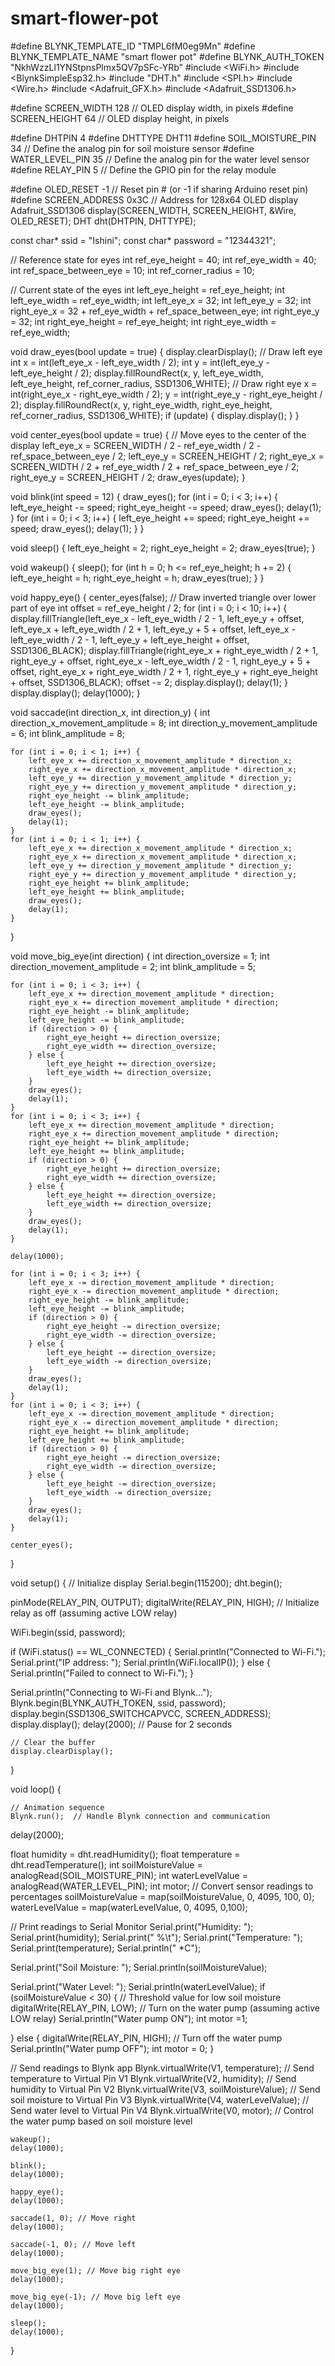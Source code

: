 # smart-flower-pot
#define BLYNK_TEMPLATE_ID "TMPL6fM0eg9Mn"
#define BLYNK_TEMPLATE_NAME "smart flower pot"
#define BLYNK_AUTH_TOKEN "NkhWzzLl1YNStpnsPlmx5QV7pSFc-YRb"
#include <WiFi.h>
#include <BlynkSimpleEsp32.h>
#include "DHT.h"
#include <SPI.h>
#include <Wire.h>
#include <Adafruit_GFX.h>
#include <Adafruit_SSD1306.h>

#define SCREEN_WIDTH 128 // OLED display width, in pixels
#define SCREEN_HEIGHT 64 // OLED display height, in pixels

#define DHTPIN 4
#define DHTTYPE DHT11
#define SOIL_MOISTURE_PIN 34  // Define the analog pin for soil moisture sensor
#define WATER_LEVEL_PIN 35    // Define the analog pin for the water level sensor
#define RELAY_PIN 5           // Define the GPIO pin for the relay module


#define OLED_RESET    -1 // Reset pin # (or -1 if sharing Arduino reset pin)
#define SCREEN_ADDRESS 0x3C // Address for 128x64 OLED display
Adafruit_SSD1306 display(SCREEN_WIDTH, SCREEN_HEIGHT, &Wire, OLED_RESET);
DHT dht(DHTPIN, DHTTYPE);

const char* ssid = "Ishini";
const char* password = "12344321";

// Reference state for eyes
int ref_eye_height = 40;
int ref_eye_width = 40;
int ref_space_between_eye = 10;
int ref_corner_radius = 10;

// Current state of the eyes
int left_eye_height = ref_eye_height;
int left_eye_width = ref_eye_width;
int left_eye_x = 32;
int left_eye_y = 32;
int right_eye_x = 32 + ref_eye_width + ref_space_between_eye;
int right_eye_y = 32;
int right_eye_height = ref_eye_height;
int right_eye_width = ref_eye_width;

void draw_eyes(bool update = true) {
    display.clearDisplay();
    // Draw left eye
    int x = int(left_eye_x - left_eye_width / 2);
    int y = int(left_eye_y - left_eye_height / 2);
    display.fillRoundRect(x, y, left_eye_width, left_eye_height, ref_corner_radius, SSD1306_WHITE);
    // Draw right eye
    x = int(right_eye_x - right_eye_width / 2);
    y = int(right_eye_y - right_eye_height / 2);
    display.fillRoundRect(x, y, right_eye_width, right_eye_height, ref_corner_radius, SSD1306_WHITE);
    if (update) {
        display.display();
    }
}

void center_eyes(bool update = true) {
    // Move eyes to the center of the display
    left_eye_x = SCREEN_WIDTH / 2 - ref_eye_width / 2 - ref_space_between_eye / 2;
    left_eye_y = SCREEN_HEIGHT / 2;
    right_eye_x = SCREEN_WIDTH / 2 + ref_eye_width / 2 + ref_space_between_eye / 2;
    right_eye_y = SCREEN_HEIGHT / 2;
    draw_eyes(update);
}

void blink(int speed = 12) {
    draw_eyes();
    for (int i = 0; i < 3; i++) {
        left_eye_height -= speed;
        right_eye_height -= speed;
        draw_eyes();
        delay(1);
    }
    for (int i = 0; i < 3; i++) {
        left_eye_height += speed;
        right_eye_height += speed;
        draw_eyes();
        delay(1);
    }
}

void sleep() {
    left_eye_height = 2;
    right_eye_height = 2;
    draw_eyes(true);
}

void wakeup() {
    sleep();
    for (int h = 0; h <= ref_eye_height; h += 2) {
        left_eye_height = h;
        right_eye_height = h;
        draw_eyes(true);
    }
}

void happy_eye() {
    center_eyes(false);
    // Draw inverted triangle over lower part of eye
    int offset = ref_eye_height / 2;
    for (int i = 0; i < 10; i++) {
        display.fillTriangle(left_eye_x - left_eye_width / 2 - 1, left_eye_y + offset, 
                             left_eye_x + left_eye_width / 2 + 1, left_eye_y + 5 + offset, 
                             left_eye_x - left_eye_width / 2 - 1, left_eye_y + left_eye_height + offset, SSD1306_BLACK);
        display.fillTriangle(right_eye_x + right_eye_width / 2 + 1, right_eye_y + offset, 
                             right_eye_x - left_eye_width / 2 - 1, right_eye_y + 5 + offset, 
                             right_eye_x + right_eye_width / 2 + 1, right_eye_y + right_eye_height + offset, SSD1306_BLACK);
        offset -= 2;
        display.display();
        delay(1);
    }
    display.display();
    delay(1000);
}

void saccade(int direction_x, int direction_y) {
    int direction_x_movement_amplitude = 8;
    int direction_y_movement_amplitude = 6;
    int blink_amplitude = 8;

    for (int i = 0; i < 1; i++) {
        left_eye_x += direction_x_movement_amplitude * direction_x;
        right_eye_x += direction_x_movement_amplitude * direction_x;
        left_eye_y += direction_y_movement_amplitude * direction_y;
        right_eye_y += direction_y_movement_amplitude * direction_y;
        right_eye_height -= blink_amplitude;
        left_eye_height -= blink_amplitude;
        draw_eyes();
        delay(1);
    }
    for (int i = 0; i < 1; i++) {
        left_eye_x += direction_x_movement_amplitude * direction_x;
        right_eye_x += direction_x_movement_amplitude * direction_x;
        left_eye_y += direction_y_movement_amplitude * direction_y;
        right_eye_y += direction_y_movement_amplitude * direction_y;
        right_eye_height += blink_amplitude;
        left_eye_height += blink_amplitude;
        draw_eyes();
        delay(1);
    }
}

void move_big_eye(int direction) {
    int direction_oversize = 1;
    int direction_movement_amplitude = 2;
    int blink_amplitude = 5;

    for (int i = 0; i < 3; i++) {
        left_eye_x += direction_movement_amplitude * direction;
        right_eye_x += direction_movement_amplitude * direction;
        right_eye_height -= blink_amplitude;
        left_eye_height -= blink_amplitude;
        if (direction > 0) {
            right_eye_height += direction_oversize;
            right_eye_width += direction_oversize;
        } else {
            left_eye_height += direction_oversize;
            left_eye_width += direction_oversize;
        }
        draw_eyes();
        delay(1);
    }
    for (int i = 0; i < 3; i++) {
        left_eye_x += direction_movement_amplitude * direction;
        right_eye_x += direction_movement_amplitude * direction;
        right_eye_height += blink_amplitude;
        left_eye_height += blink_amplitude;
        if (direction > 0) {
            right_eye_height += direction_oversize;
            right_eye_width += direction_oversize;
        } else {
            left_eye_height += direction_oversize;
            left_eye_width += direction_oversize;
        }
        draw_eyes();
        delay(1);
    }

    delay(1000);

    for (int i = 0; i < 3; i++) {
        left_eye_x -= direction_movement_amplitude * direction;
        right_eye_x -= direction_movement_amplitude * direction;
        right_eye_height -= blink_amplitude;
        left_eye_height -= blink_amplitude;
        if (direction > 0) {
            right_eye_height -= direction_oversize;
            right_eye_width -= direction_oversize;
        } else {
            left_eye_height -= direction_oversize;
            left_eye_width -= direction_oversize;
        }
        draw_eyes();
        delay(1);
    }
    for (int i = 0; i < 3; i++) {
        left_eye_x -= direction_movement_amplitude * direction;
        right_eye_x -= direction_movement_amplitude * direction;
        right_eye_height += blink_amplitude;
        left_eye_height += blink_amplitude;
        if (direction > 0) {
            right_eye_height -= direction_oversize;
            right_eye_width -= direction_oversize;
        } else {
            left_eye_height -= direction_oversize;
            left_eye_width -= direction_oversize;
        }
        draw_eyes();
        delay(1);
    }

    center_eyes();
}

void setup() {
    // Initialize display
    Serial.begin(115200);
  dht.begin();

  pinMode(RELAY_PIN, OUTPUT);
  digitalWrite(RELAY_PIN, HIGH);  // Initialize relay as off (assuming active LOW relay)

  WiFi.begin(ssid, password);

  if (WiFi.status() == WL_CONNECTED) {
    Serial.println("Connected to Wi-Fi.");
    Serial.print("IP address: ");
    Serial.println(WiFi.localIP());
  } else {
    Serial.println("Failed to connect to Wi-Fi.");
  }
  
  Serial.println("Connecting to Wi-Fi and Blynk...");
  Blynk.begin(BLYNK_AUTH_TOKEN, ssid, password);
    display.begin(SSD1306_SWITCHCAPVCC, SCREEN_ADDRESS);
    display.display();
    delay(2000); // Pause for 2 seconds

    // Clear the buffer
    display.clearDisplay();
}

void loop() {

    // Animation sequence
    Blynk.run();  // Handle Blynk connection and communication
  
  delay(2000);

  float humidity = dht.readHumidity();
  float temperature = dht.readTemperature();
  int soilMoistureValue = analogRead(SOIL_MOISTURE_PIN);
  int waterLevelValue = analogRead(WATER_LEVEL_PIN);
  int motor;
  // Convert sensor readings to percentages
  soilMoistureValue = map(soilMoistureValue, 0, 4095, 100, 0);
  waterLevelValue = map(waterLevelValue, 0, 4095, 0,100);

  // Print readings to Serial Monitor
  Serial.print("Humidity: ");
  Serial.print(humidity);
  Serial.print(" %\t");
  Serial.print("Temperature: ");
  Serial.print(temperature);
  Serial.println(" *C");
  
  Serial.print("Soil Moisture: ");
  Serial.println(soilMoistureValue);

  Serial.print("Water Level: ");
  Serial.println(waterLevelValue);
   if (soilMoistureValue < 30) {  // Threshold value for low soil moisture
    digitalWrite(RELAY_PIN, LOW);  // Turn on the water pump (assuming active LOW relay)
    Serial.println("Water pump ON");
    int motor =1;

  } else {
    digitalWrite(RELAY_PIN, HIGH);  // Turn off the water pump
    Serial.println("Water pump OFF");
   int motor = 0;
  }

  // Send readings to Blynk app
  Blynk.virtualWrite(V1, temperature);        // Send temperature to Virtual Pin V1
  Blynk.virtualWrite(V2, humidity);           // Send humidity to Virtual Pin V2
  Blynk.virtualWrite(V3, soilMoistureValue);  // Send soil moisture to Virtual Pin V3
  Blynk.virtualWrite(V4, waterLevelValue);    // Send water level to Virtual Pin V4
  Blynk.virtualWrite(V0, motor);
  // Control the water pump based on soil moisture level

    wakeup();
    delay(1000);

    blink();
    delay(1000);

    happy_eye();
    delay(1000);

    saccade(1, 0); // Move right
    delay(1000);

    saccade(-1, 0); // Move left
    delay(1000);

    move_big_eye(1); // Move big right eye
    delay(1000);

    move_big_eye(-1); // Move big left eye
    delay(1000);

    sleep();
    delay(1000);
}

